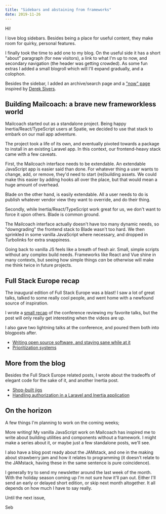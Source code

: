 ```yaml
---
title: "Sidebars and abstaining from frameworks"
date: 2019-11-26
---
```


Hi!

I love blog sidebars. Besides being a place for useful content, they make room for quirky, personal features.

I finally took the time to add one to my blog. On the useful side it has a short "about" paragraph (for new visitors), a link to what I'm up to now, and secondary navigation (the header was getting crowded). As some fun extras I added a small blogroll which will I'll expand gradually, and a colophon.

Besides the sidebar, I added an archive/search page and a ["now" page](https://sebastiandedeyne.com/now/) inspired by [Derek Sivers](https://nownownow.com/about).

## Building Mailcoach: a brave new frameworkless world

Mailcoach started out as a standalone project. Being happy Inertia/React/TypeScript users at Spatie, we decided to use that stack to embark on our mail app adventure.

The project took a life of its own, and eventually pivoted towards a package to install in an existing Laravel app. In this context, our frontend-heavy stack came with a few caveats.

First, the Mailcoach interface needs to be extendable. An extendable JavaScript app is easier said than done. For whatever thing a user wants to change, add, or remove, they'd need to start (re)building assets. We could make this easier by adding hooks all over the place, but that would mean a huge amount of overhead.

Blade on the other hand, is easily extendable. All a user needs to do is publish whatever vendor view they want to override, and do their thing.

Secondly, while Inertia/React/TypeScript work great for us, we don't want to force it upon others. Blade is common ground.

The Mailcoach interface actually doesn't have too many dynamic needs, so "downgrading" the frontend stack to Blade wasn't too hard. We then sprinkled in some vanilla JavaScript where necessary, and dropped in Turbolinks for extra snappiness.

Going back to vanilla JS feels like a breath of fresh air. Small, simple scripts without any complex build needs. Frameworks like React and Vue shine in many contexts, but seeing how simple things _can_ be otherwise will make me think twice in future projects.

## Full Stack Europe recap

The inaugural edition of Full Stack Europe was a blast! I saw a lot of great talks, talked to some really cool people, and went home with a newfound source of inspiration.

I wrote a [small recap](https://sebastiandedeyne.com/full-stack-europe-2019-recap/) of the conference reviewing my favorite talks, but the post will only really get interesting when the videos are up.

I also gave two lightning talks at the conference, and poured them both into blogposts after.

- [Writing open source software, and staying sane while at it](https://sebastiandedeyne.com/writing-open-source-software-and-staying-sane-while-at-it/)
- [Prioritization systems](https://sebastiandedeyne.com/prioritization-systems/)

## More from the blog

Besides the Full Stack Europe related posts, I wrote about the tradeoffs of elegant code for the sake of it, and another Inertia post.

- [Shop-built jigs](https://sebastiandedeyne.com/shop-built-jigs/)
- [Handling authorization in a Laravel and Inertia application](https://sebastiandedeyne.com/handling-authorization-in-a-laravel-and-inertia-application/)

## On the horizon

A few things I'm planning to work on the coming weeks;

More writing! My vanilla JavaScript work on Mailcoach has inspired me to write about building utilities and components without a framework. I might make a series about it, or maybe just a few standalone posts, we'll see.

I also have a blog post ready about the JAMstack, and one in the making about strawberry jam and how it relates to programming (it doesn't relate to the JAMstack, having these in the same sentence is pure coincidence).

I generally try to send my newsletter around the last week of the month. With the holiday season coming up I'm not sure how it'll pan out. Either I'll send an early or delayed short edition, or skip next month altogether. It all depends on how much I have to say really.

Until the next issue,

Seb
